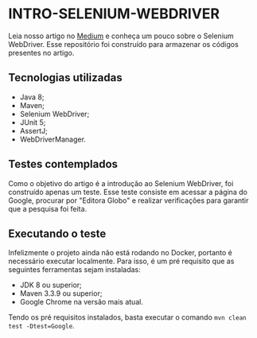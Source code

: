 # INTRO-SELENIUM-WEBDRIVER
Leia nosso artigo no [Medium](https://medium.com/editora-globo) e conheça um pouco sobre o Selenium WebDriver. 
Esse repositório foi construído para armazenar os códigos presentes no artigo.

## Tecnologias utilizadas
* Java 8;
* Maven;
* Selenium WebDriver;
* JUnit 5;
* AssertJ;
* WebDriverManager.

## Testes contemplados
Como o objetivo do artigo é a introdução ao Selenium WebDriver, foi construído apenas um teste. 
Esse teste consiste em acessar a página do Google, procurar por "Editora Globo" e realizar verificações para garantir que a pesquisa foi feita.

## Executando o teste
Infelizmente o projeto ainda não está rodando no Docker, portanto é necessário executar localmente. Para isso, é um pré requisito que as seguintes ferramentas sejam instaladas:
* JDK 8 ou superior;
* Maven 3.3.9 ou superior;
* Google Chrome na versão mais atual.

Tendo os pré requisitos instalados, basta executar o comando `mvn clean test -Dtest=Google`.
